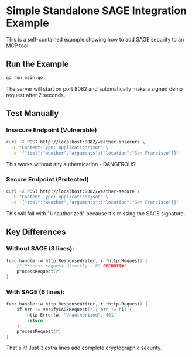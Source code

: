 # Simple Standalone SAGE Integration Example

This is a self-contained example showing how to add SAGE security to an MCP tool.

## Run the Example

```bash
go run main.go
```

The server will start on port 8082 and automatically make a signed demo request after 2 seconds.

## Test Manually

### Insecure Endpoint (Vulnerable)
```bash
curl -X POST http://localhost:8082/weather-insecure \
  -H "Content-Type: application/json" \
  -d '{"tool":"weather","arguments":{"location":"San Francisco"}}'
```

This works without any authentication - DANGEROUS!

### Secure Endpoint (Protected)
```bash
curl -X POST http://localhost:8082/weather-secure \
  -H "Content-Type: application/json" \
  -d '{"tool":"weather","arguments":{"location":"San Francisco"}}'
```

This will fail with "Unauthorized" because it's missing the SAGE signature.

## Key Differences

### Without SAGE (3 lines):
```go
func handler(w http.ResponseWriter, r *http.Request) {
    // Process request directly - NO SECURITY!
    processRequest(r)
}
```

### With SAGE (6 lines):
```go
func handler(w http.ResponseWriter, r *http.Request) {
    if err := verifySAGERequest(r); err != nil {
        http.Error(w, "Unauthorized", 401)
        return
    }
    processRequest(r)
}
```

That's it! Just 3 extra lines add complete cryptographic security.